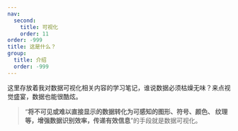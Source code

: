 ```yaml
---
nav:
  second:
    title: 可视化
    order: 11
order: -999
title: 这是什么？
group:
  title: 介绍
  order: -999
---
```


这里存放着我对数据可视化相关内容的学习笔记，谁说数据必须枯燥无味？来点视觉盛宴，数据也能很酷炫。

> “**将不可见或难以直接显示的数据转化为可感知的图形、符号、颜色、 纹理等，增强数据识别效率，传递有效信息**”的手段就是数据可视化。

